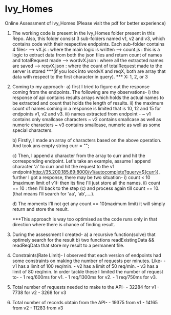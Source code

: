 # Ivy_Homes
Online Assessment of Ivy_Homes
(Please visit the pdf for better experience)

1. The working code is present in the Ivy_Homes folder present in this Repo.
   Also, this folder consist 3 sub-folders named v1, v2 and v3, which contains code with their respective endpoints.
   Each sub-folder contains 4 files-
                                   --> vX.js       : where the main logic is written
                                   --> count.js    : this is a logic to extract data from both the json files and return count of names and totalRequest made
                                   --> wordvX.json : where all the extracted names are saved
                                   --> reqvX.json  : where the count of totalRequest made to the server is stored
   ***(if you look into wordvX and reqX, both are array that data with respect to the first character in query).
   *** X: 1, 2, or 3

2. Coming to my approach-
     a) first I tried to figure out the response coming from the endpoints. The following are my observations-
                     i)   the response of api contains results arrays which holds the actual names to be extracted and count that holds the length of results.
                     ii)  the maximum count of names coming in a response is limited that is 10, 12 and 15 for endpoints v1, v2 and v3.
                     iii) names extracted from endpoint -
                                           ~ v1 contains only smallcase characters
                                           ~ v2 contains smallcase as well as numeric characters
                                           ~ v3 contains smallcase, numeric as well as some special characters.
   
     b) Firstly, I made an array of characters based on the above operation. And took ans empty string curr = "";
   
     c) Then, I append a character from the array to curr and hit the corresponding endpoint. Let's take an example, assume I append character 'a' to curr and hit          the request to the v1 endpoint(http://35.200.185.69:8000/v1/autocomplete?query=${curr}), further I got a response, there may be two situation-
                           i)  count < 10 (maximum limit of v1): then its fine I'll just store all the names.
                           ii) count == 10 : then I'll back to the step (c) and process again till count == 10. (that means I'll search for 'aa', 'ab',....).
   
     d) The moments I'll not get any count == 10(maximum limit) it will simply return and store the result.

   ***This approach is way too optimised as the code runs only in that direction where there is chance of finding result.
   
3. During the assessment I created-
     a) a recursive function(solve) that optimely search for the result
     b) two functions readExistingData && readReqData that store my result to a permanent file.

4. Constraints(Rate Limit)-
     I observed that each version of endpoints had some constraints on making the number of requests per minutes. Like-
                     - v1 has a limit of 100 req/min.
                     - v2 has a limit of 50 req/min.
                     - v3 has a limit of 80 req/min.
     In order tackle these I limited the number of request to-
                     - 1 req/600ms for v1.
                     - 1 req/1300ms for v2.
                     - 1 req/750ms for v3.
   
6. Total number of requests needed to make to the API-
                     - 32284 for v1
                     - 7738 for v2
                     - 3268 for v3

7. Total number of records obtain from the API-
                     - 19375 from v1
                     - 14165 from v2
                     - 11283 from v3
